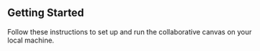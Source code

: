 ## Getting Started

Follow these instructions to set up and run the collaborative canvas on your local machine.


